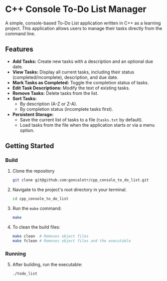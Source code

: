 # C++ Console To-Do List Manager

A simple, console-based To-Do List application written in C++ as a learning project.
This application allows users to manage their tasks directly from the command line.

<p align="center">
	<src=https://github.com/goncalotr/cpp_console_to_do_list/Screenshot.png>
</p>

## Features
- **Add Tasks:** Create new tasks with a description and an optional due date.
- **View Tasks:** Display all current tasks, including their status (completed/incomplete), description, and due date.
- **Mark Tasks as Completed:** Toggle the completion status of tasks.
- **Edit Task Descriptions:** Modify the text of existing tasks.
- **Remove Tasks:** Delete tasks from the list.
- **Sort Tasks:**
	- By description (A-Z or Z-A).
	- By completion status (incomplete tasks first).
- **Persistent Storage:**
	- Save the current list of tasks to a file (`tasks.txt` by default).
	- Load tasks from the file when the application starts or via a menu option.

## Getting Started

### Build

1. Clone the repository

	``` bash
	git clone git@github.com:goncalotr/cpp_console_to_do_list.git
	```

2. Navigate to the project's root directory in your terminal.

	```bash
	cd cpp_console_to_do_list
	```

3. Run the `make` command:

	```bash
	make
	```

4. To clean the build files:
	```bash
	make clean  # Removes object files
	make fclean # Removes object files and the executable
	```


### Running

5. After building, run the executable:

	```bash
	./todo_list
	```
